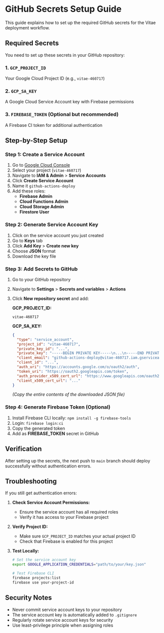# GitHub Secrets Setup Guide

This guide explains how to set up the required GitHub secrets for the Vitae deployment workflow.

## Required Secrets

You need to set up these secrets in your GitHub repository:

### 1. `GCP_PROJECT_ID`
Your Google Cloud Project ID (e.g., `vitae-460717`)

### 2. `GCP_SA_KEY` 
A Google Cloud Service Account key with Firebase permissions

### 3. `FIREBASE_TOKEN` (Optional but recommended)
A Firebase CI token for additional authentication

## Step-by-Step Setup

### Step 1: Create a Service Account

1. Go to [Google Cloud Console](https://console.cloud.google.com/)
2. Select your project (`vitae-460717`)
3. Navigate to **IAM & Admin** > **Service Accounts**
4. Click **Create Service Account**
5. Name it `github-actions-deploy`
6. Add these roles:
   - **Firebase Admin**
   - **Cloud Functions Admin** 
   - **Cloud Storage Admin**
   - **Firestore User**

### Step 2: Generate Service Account Key

1. Click on the service account you just created
2. Go to **Keys** tab
3. Click **Add Key** > **Create new key**
4. Choose **JSON** format
5. Download the key file

### Step 3: Add Secrets to GitHub

1. Go to your GitHub repository
2. Navigate to **Settings** > **Secrets and variables** > **Actions**
3. Click **New repository secret** and add:

   **GCP_PROJECT_ID:**
   ```
   vitae-460717
   ```

   **GCP_SA_KEY:**
   ```json
   {
     "type": "service_account",
     "project_id": "vitae-460717",
     "private_key_id": "...",
     "private_key": "-----BEGIN PRIVATE KEY-----\n...\n-----END PRIVATE KEY-----\n",
     "client_email": "github-actions-deploy@vitae-460717.iam.gserviceaccount.com",
     "client_id": "...",
     "auth_uri": "https://accounts.google.com/o/oauth2/auth",
     "token_uri": "https://oauth2.googleapis.com/token",
     "auth_provider_x509_cert_url": "https://www.googleapis.com/oauth2/v1/certs",
     "client_x509_cert_url": "..."
   }
   ```
   *(Copy the entire contents of the downloaded JSON file)*

### Step 4: Generate Firebase Token (Optional)

1. Install Firebase CLI locally: `npm install -g firebase-tools`
2. Login: `firebase login:ci`
3. Copy the generated token
4. Add as **FIREBASE_TOKEN** secret in GitHub

## Verification

After setting up the secrets, the next push to `main` branch should deploy successfully without authentication errors.

## Troubleshooting

If you still get authentication errors:

1. **Check Service Account Permissions:**
   - Ensure the service account has all required roles
   - Verify it has access to your Firebase project

2. **Verify Project ID:**
   - Make sure `GCP_PROJECT_ID` matches your actual project ID
   - Check that Firebase is enabled for this project

3. **Test Locally:**
   ```bash
   # Set the service account key
   export GOOGLE_APPLICATION_CREDENTIALS="path/to/your/key.json"
   
   # Test Firebase CLI
   firebase projects:list
   firebase use your-project-id
   ```

## Security Notes

- Never commit service account keys to your repository
- The service account key is automatically added to `.gitignore`
- Regularly rotate service account keys for security
- Use least-privilege principle when assigning roles 